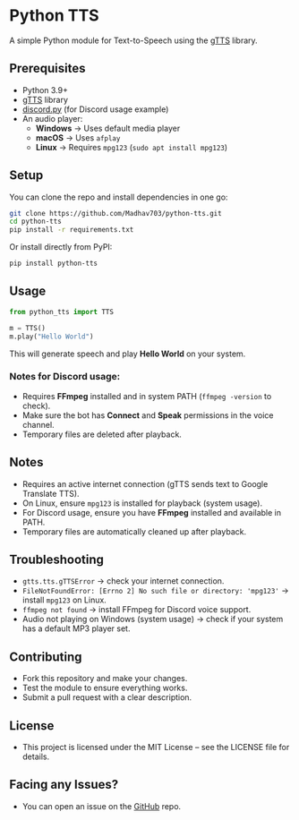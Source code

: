 # Python TTS  

A simple Python module for Text-to-Speech using the [gTTS](https://pypi.org/project/gTTS/) library.  

## Prerequisites  

- Python 3.9+  
- [gTTS](https://pypi.org/project/gTTS/) library  
- [discord.py](https://pypi.org/project/discord.py/) (for Discord usage example)  
- An audio player:  
  - **Windows** → Uses default media player  
  - **macOS** → Uses `afplay`  
  - **Linux** → Requires `mpg123` (`sudo apt install mpg123`)  

## Setup  

You can clone the repo and install dependencies in one go:  

```bash
git clone https://github.com/Madhav703/python-tts.git
cd python-tts
pip install -r requirements.txt
```

Or install directly from PyPI:  

```bash
pip install python-tts
```

## Usage  

```python
from python_tts import TTS

m = TTS()
m.play("Hello World")
```

This will generate speech and play **Hello World** on your system.  

### Notes for Discord usage:
- Requires **FFmpeg** installed and in system PATH (`ffmpeg -version` to check).  
- Make sure the bot has **Connect** and **Speak** permissions in the voice channel.  
- Temporary files are deleted after playback.  

## Notes  

- Requires an active internet connection (gTTS sends text to Google Translate TTS).  
- On Linux, ensure `mpg123` is installed for playback (system usage).  
- For Discord usage, ensure you have **FFmpeg** installed and available in PATH.  
- Temporary files are automatically cleaned up after playback.  

## Troubleshooting  

- `gtts.tts.gTTSError` → check your internet connection.  
- `FileNotFoundError: [Errno 2] No such file or directory: 'mpg123'` → install `mpg123` on Linux.  
- `ffmpeg not found` → install FFmpeg for Discord voice support.  
- Audio not playing on Windows (system usage) → check if your system has a default MP3 player set.  

## Contributing  

- Fork this repository and make your changes.  
- Test the module to ensure everything works.  
- Submit a pull request with a clear description.  

## License  

- This project is licensed under the MIT License – see the LICENSE file for details.  

## Facing any Issues?  

- You can open an issue on the [GitHub](https://github.com/Madhav703/python-tts/issues) repo.  
